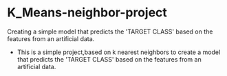 # K_Means-neighbor-project
Creating a simple model that predicts the 'TARGET CLASS' based on the features from an artificial data.

* This is a simple project,based on k nearest neighbors to create a model that predicts the 'TARGET CLASS' based on the features from an artificial data.
